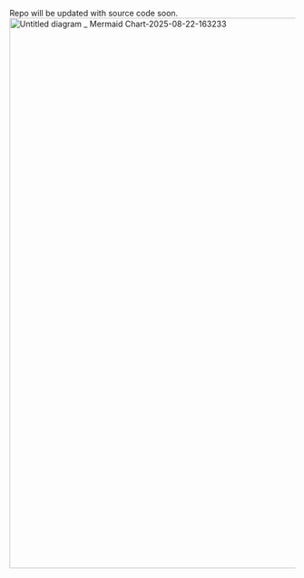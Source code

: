 Repo will be updated with source code soon.
<img width="3840" height="969" alt="Untitled diagram _ Mermaid Chart-2025-08-22-163233" src="https://github.com/user-attachments/assets/b67d0cc5-e703-468b-be0a-5fe2eb6cc481" />
